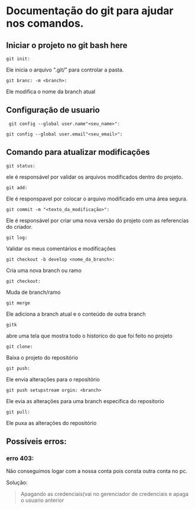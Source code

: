 # Documentação do git para ajudar nos comandos.

## Iniciar o projeto no git bash here
````
git init:
````
Ele inicia o arquivo ".git/" para controlar a pasta.

````
git branc: -m <branch>:
````
Ele modifica o nome da branch atual
## Configuração de usuario
````
 git config --global user.name"<seu_name>":
````
 ````
 git config --global user.email"<seu_email>":
````
 ## Comando para atualizar modificações
````
git status:
````
 ele é responsável por validar os arquivos modificados dentro do projeto.
````
git add:
````
 Ele é responspavel por colocar o arquivo modificado em uma área segura.
````
git commit -m "<texto_da_modificação>":
````
Ele é responsável por criar uma nova versão do projeto com as referencias do criador.

````
git log:
````
 Validar os meus comentários e modificações
````
git checkout -b develop <nome_da_branch>:
````
 Cria uma nova branch ou ramo
````
git checkout:
````
 Muda de branch/ramo
````
git merge
````
 Ele adiciona a branch atual e o conteúdo de outra branch
````
gitk
````
 abre uma tela que mostra todo o historico do que foi feito no projeto
````
git clone:
````
 Baixa o projeto do repositório
````
git push:
````
 Ele envia alterações para o repositório
````
git push setupstream orgin: <branch>
````
Ele evia as alterações para uma branch especifica do repositorio
 
````
git pull:
````
 Ele puxa as alterações do repositório


## Possíveis erros: 
### erro 403:
Não conseguimos logar com a nossa conta pois consta outra conta no pc.

Solução: 
> Apagando as credenciais(vai no gerenciador de credenciais e apaga o usuario anterior
